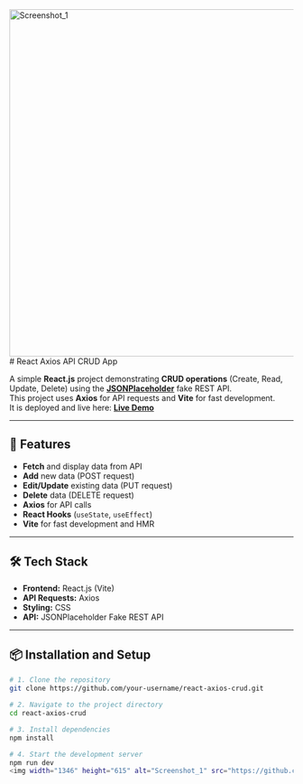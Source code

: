 <img width="1346" height="615" alt="Screenshot_1" src="https://github.com/user-attachments/assets/e871953e-9849-410b-90a4-8eeb7b540f11" />
# React Axios API CRUD App

A simple **React.js** project demonstrating **CRUD operations** (Create, Read, Update, Delete) using the **[JSONPlaceholder](https://jsonplaceholder.typicode.com/)** fake REST API.  
This project uses **Axios** for API requests and **Vite** for fast development.  
It is deployed and live here: **[Live Demo](https://react-axiosapi.netlify.app/)**

---

## 🚀 Features
- **Fetch** and display data from API  
- **Add** new data (POST request)  
- **Edit/Update** existing data (PUT request)  
- **Delete** data (DELETE request)  
- **Axios** for API calls  
- **React Hooks** (`useState`, `useEffect`)  
- **Vite** for fast development and HMR  

---

## 🛠️ Tech Stack
- **Frontend:** React.js (Vite)  
- **API Requests:** Axios  
- **Styling:** CSS  
- **API:** JSONPlaceholder Fake REST API  

---

## 📦 Installation and Setup
```bash
# 1. Clone the repository
git clone https://github.com/your-username/react-axios-crud.git

# 2. Navigate to the project directory
cd react-axios-crud

# 3. Install dependencies
npm install

# 4. Start the development server
npm run dev
<img width="1346" height="615" alt="Screenshot_1" src="https://github.com/user-attachments/assets/1ce90a80-8175-4842-a80e-997df9b60d6f" />
